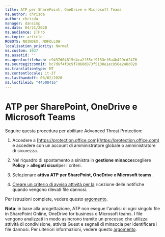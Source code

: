 ```yaml
---
title: ATP per SharePoint, OneDrive e Microsoft Teams
ms.author: chrisda
author: chrisda
manager: dansimp
ms.date: 04/21/2020
ms.audience: ITPro
ms.topic: article
ROBOTS: NOINDEX, NOFOLLOW
localization_priority: Normal
ms.custom: 1037
ms.assetid: ''
ms.openlocfilehash: e9437d04815d4ca2f55cf9133ef6a4b429cd2476
ms.sourcegitcommit: bc7d6f4f3c9f7060d073f5130e1ec856e248d020
ms.translationtype: MT
ms.contentlocale: it-IT
ms.lasthandoff: 06/02/2020
ms.locfileid: "44508416"
---
```

# <a name="atp-for-sharepoint-onedrive-and-microsoft-teams"></a>ATP per SharePoint, OneDrive e Microsoft Teams

Seguire questa procedura per abilitare Advanced Threat Protection:

1. Accedere a [https://protection.office.com](https://protection.office.com) e accedere con un account di amministratore globale o amministratore di sicurezza.

2. Nel riquadro di spostamento a sinistra in **gestione minacce**scegliere **Policy** \> **allegati sicuri**per i criteri.

3. Selezionare **attiva ATP per SharePoint, OneDrive e Microsoft teams**.

4. [Creare un criterio di avviso attività per la](https://docs.microsoft.com/microsoft-365/compliance/create-activity-alerts) ricezione delle notifiche quando vengono rilevati file dannosi.

Per istruzioni complete, vedere questo [argomento](https://docs.microsoft.com/microsoft-365/security/office-365-security/turn-on-atp-for-spo-odb-and-teams).

**Nota**: in base alla progettazione, ATP non esegue l'analisi di ogni singolo file in SharePoint Online, OneDrive for business o Microsoft teams. I file vengono analizzati in modo asincrono tramite un processo che utilizza attività di condivisione, attività Guest e segnali di minaccia per identificare i file dannosi. Per ulteriori informazioni, vedere questo [argomento](https://docs.microsoft.com/microsoft-365/security/office-365-security/atp-for-spo-odb-and-teams).
